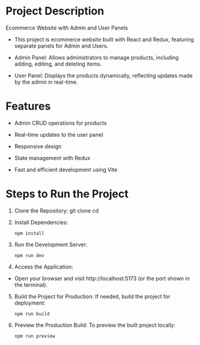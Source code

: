 # Project Description
Ecommerce Website with Admin and User Panels

- This project is ecommerce website built with React and Redux, featuring separate panels for Admin and Users.

- Admin Panel: Allows administrators to manage products, including adding, editing, and deleting items.

- User Panel: Displays the products dynamically, reflecting updates made by the admin in real-time.

# Features
- Admin CRUD operations for products

- Real-time updates to the user panel

- Responsive design

- State management with Redux

- Fast and efficient development using Vite

# Steps to Run the Project
1. Clone the Repository:
git clone <repository-url>
cd <project-folder>

2. Install Dependencies:
    ```
    npm install

3. Run the Development Server:
    ```
    npm run dev

4. Access the Application:
  - Open your browser and visit http://localhost:5173 (or the port shown in the terminal).

5. Build the Project for Production: If needed, build the project for deployment:
   ```
   npm run build
6. Preview the Production Build: To preview the built project locally:
    ```
    npm run preview
